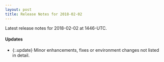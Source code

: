 ```yaml
---
layout: post
title: Release Notes for 2018-02-02
---
```


Latest release notes for 2018-02-02 at 1446-UTC.

<div class='updates' markdown='1'>

#### Updates

- {:.update} Minor enhancements, fixes or environment changes not listed in detail.

</div>


